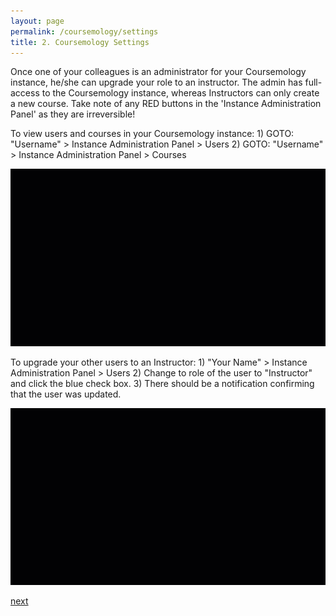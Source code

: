 ```yaml
---
layout: page
permalink: /coursemology/settings
title: 2. Coursemology Settings
---
```


Once one of your colleagues is an administrator for your Coursemology instance, he/she can upgrade your role to an instructor.
The admin has full-access to the Coursemology instance, whereas Instructors can only create a new course.
Take note of any RED buttons in the 'Instance Administration Panel' as they are irreversible!


To view users and courses in your Coursemology instance:
	1) GOTO: "Username" > Instance Administration Panel > Users
	2) GOTO: "Username" > Instance Administration Panel > Courses

![2A-1](/images/2A-1.gif)

To upgrade your other users to an Instructor:
	1) "Your Name" > Instance Administration Panel > Users
	2) Change to role of the user to "Instructor" and click the blue check box.
	3) There should be a notification confirming that the user was updated.

![2A-2](/images/2A-2.gif)

[next](/course/create-course)